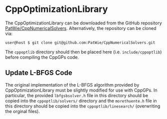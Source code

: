 # CppOptimizationLibrary

The CppOptimizationLibrary can be downloaded from the GitHub repository [PatWie/CppNumericalSolvers](https://github.com/PatWie/CppNumericalSolvers).  Alternatively, the repository can be cloned via:

```console
user@host $ git clone git@github.com:PatWie/CppNumericalSolvers.git
```

The `cppoptlib` directory should then be placed here (i.e. `include/cppoptlib`) before compiling the CppGPs code.


## Update L-BFGS Code

The original implementation of the L-BFGS algorithm provided by CppOptimizationLibrary must be slightly modified for use with CppGPs.  In particular, the provided `lbfgsbsolver.h` file in this directory should be copied into the `cppoptlib/solvers/` directory and the `morethuente.h` file in this directory should be copied into the `cppoptlib/linesearch/` (overwriting the orginal files).
